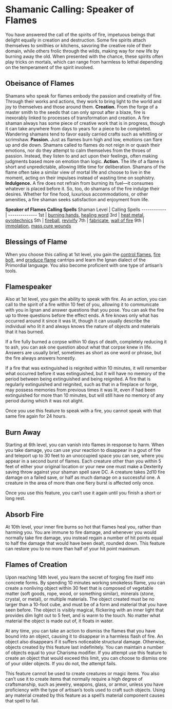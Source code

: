 # Shamanic Calling: Speaker of Flames
You have answered the call of the spirits of fire, impetuous beings that delight equally in creation and destruction. Some fire spirits attach themselves to smithies or kitchens, savoring the creative role of their domain, while others frolic through the wilds, making way for new life by burning away the old. When presented with the chance, these spirits often play tricks on mortals, which can range from harmless to lethal depending on the temperament of the spirit involved.

## Obeisance of Flames
Shamans who speak for flames embody the passion and creativity of fire. Through their works and actions, they work to bring light to the world and joy to themselves and those around them.
**Creation.** From the forge of a master smith to the seeds that can only sprout after a blaze, fire is inexorably
linked to processes of transformation and creation. A fire shaman always has some piece of creative work that is in progress, though it can take anywhere from days to years for a piece to be completed. Wandering shamans tend to favor easily carried crafts such as whittling or scrimshaw.
**Passion.** Just as flames burn high and low, emotions can flare up and die down. Shamans called to flames do not reign in or quash their emotions, nor do they attempt to calm themselves from the throes of passion. Instead, they listen to and act upon their feelings, often making judgments based more on emotion than logic.
**Action.** The life of a flame is short and unpredictable, allowing little time for deliberation. Shamans of the flame often take a similar view of mortal life and choose to live in the moment, acting on their impulses instead of wasting time on sophistry.
**Indulgence.** A fire does not refrain from burning its fuel—it consumes whatever is placed before it. So, too, do shamans of the fire indulge their desires. Whether for fine food, luxurious accommodations, or other amenities, a fire shaman seeks satisfaction and enjoyment from life.

**Speaker of Flames Calling Spells**
Shaman Level | Calling Spells
------------ | --------------
1st | [burning hands](/Magic/Spells/burning-hands.md), [healing word](/Magic/Spells/healing-word.md)
3rd | [heat metal](/Magic/Spells/heat-metal.md), [pyrotechnics](/Magic/Spells/pyrotechnics.md)
5th | [fireball](/Magic/Spells/fireball.md), [revivify](/Magic/Spells/revivify.md)
7th | [fabricate](/Magic/Spells/fabricate.md), [wall of fire](/Magic/Spells/wall-of-fire.md)
9th | [immolation](/Magic/Spells/immolation.md), [mass cure wounds](/Magic/Spells/mass-cure-wounds.md)

## Blessings of Flame
When you choose this calling at 1st level, you gain the [control flames](/Magic/Spells/control-flames.md), [fire bolt](/Magic/Spells/fire-bolt.md), and [produce flame](/Magic/Spells/produce-flame.md) cantrips and learn the Ignan dialect of the Primordial language. You also become proficient with one type of artisan’s tools.

## Flamespeaker
Also at 1st level, you gain the ability to speak with fire. As an action, you can call to the spirit of a fire within 10 feet of you, allowing it to communicate with you in Ignan and answer questions that you pose. You can ask the fire up to three questions before the effect ends. A fire knows only what has occurred around it since it was lit, though it can usually describe the individual who lit it and always knows the nature of objects and materials that it has burned. 

If a fire fully burned a corpse within 10 days of death, completely reducing it to ash, you can ask one question about what that corpse knew in life. Answers are usually brief, sometimes as short as one word or phrase, but the fire always answers honestly.

If a fire that was extinguished is reignited within 10 minutes, it will remember what occurred before it was extinguished, but it will have no memory of the period between being extinguished and being reignited. A fire that is regularly extinguished and reignited, such as that in a fireplace or forge, may possess memories from previous times it was lit, even if had been extinguished for more than 10 minutes, but will still have no memory of any period during which it was not alight.

Once you use this feature to speak with a fire, you cannot speak with that same fire again for 24 hours.

## Burn Away
Starting at 6th level, you can vanish into flames in response to harm. When you take damage, you can use your reaction to disappear in a gout of fire and teleport up to 30 feet to an unoccupied space you can see, where you appear in a second burst of flames. Each creature other than you within 5 feet of either your original location or your new one must make a Dexterity saving throw against your shaman spell save DC. A creature takes 2d10 fire damage on a failed save, or half as much damage on a successful one. A creature in the area of more than one fiery burst is affected only once.

Once you use this feature, you can’t use it again until you finish a short or long rest.

## Absorb Fire
At 10th level, your inner fire burns so hot that flames heal you, rather than harming you. You are immune to fire damage, and whenever you would normally take fire damage, you instead regain a number of hit points equal to half the damage that would have been dealt, rounded down. This feature can restore you to no more than half of your hit point maximum.

## Flames of Creation
Upon reaching 14th level, you learn the secret of forging fire itself into concrete forms. By spending 10 minutes working smokeless flame, you can create a nonliving object within 30 feet that is composed of vegetable matter (soft goods, rope, wood, or something similar), minerals (stone, crystal, or metal), or multiple materials. The object created must be no larger than a 10-foot cube, and must be of a form and material that you have seen before. The object is visibly magical, flickering with an inner light that provides dim light out to 5 feet, and is warm to the touch. No matter what material the object is made out of, it floats in water.

At any time, you can take an action to dismiss the flames that you have bound into an object, causing it to disappear in a harmless flash of fire. An object also disappears if it suffers noticeable structural damage. Otherwise, objects created by this feature last indefinitely. You can maintain a number of objects equal to your Charisma modifier. If you attempt use this feature to create an object that would exceed this limit, you can choose to dismiss one of your older objects. If you do not, the attempt fails.

This feature cannot be used to create creatures or magic items. You also can’t use it to create items that normally require a high degree of craftsmanship, such as jewelry, weapons, glass, or armor, unless you have proficiency with the type of artisan’s tools used to craft such objects. Using any material created by this feature as a spell’s material component causes that spell to fail.
